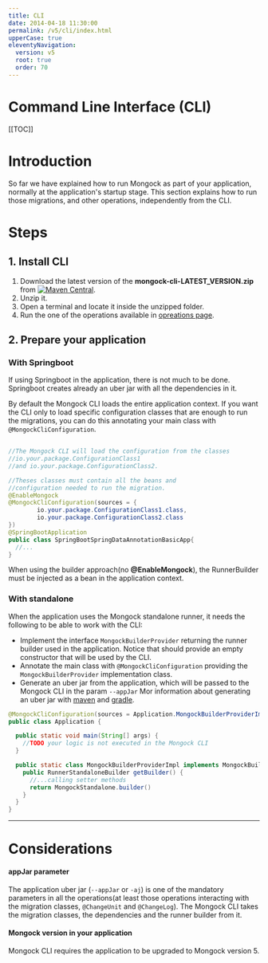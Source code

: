 ```yaml
---
title: CLI  
date: 2014-04-18 11:30:00 
permalink: /v5/cli/index.html
upperCase: true
eleventyNavigation:
  version: v5
  root: true
  order: 70
---
```

<h1 class="title">Command Line Interface (CLI)</h1>

[[TOC]]

# Introduction

So far we have explained how to run Mongock as part of your application, normally at the application's startup stage. This section explains how to run those migrations, and other operations, independently from the CLI.

# Steps

## 1. Install CLI 
1. Download the latest version of the **mongock-cli-LATEST_VERSION.zip** from [![Maven Central](https://maven-badges.herokuapp.com/maven-central/io.mongock/mongock-cli/badge.png)](https://repo.maven.apache.org/maven2/io/mongock/mongock-cli/).
2. Unzip it.
3. Open a terminal and locate it inside the unzipped folder.
4. Run the one of the operations available in [opreations page](/v5/cli/operations).


## 2. Prepare your application

### With Springboot
If using Springboot in the application, there is not much to be done. Springboot creates already an uber jar with all the dependencies in it. 

By default the Mongock CLI loads the entire application context. If you want the CLI only to load specific configuration classes that are enough to run the migrations, you can do this annotating your main class with `@MongockCliConfiguration`.

```java
 
//The Mongock CLI will load the configuration from the classes 
//io.your.package.ConfigurationClass1 
//and io.your.package.ConfigurationClass2.

//Theses classes must contain all the beans and 
//configuration needed to run the migration.
@EnableMongock
@MongockCliConfiguration(sources = {
        io.your.package.ConfigurationClass1.class,
        io.your.package.ConfigurationClass2.class
})
@SpringBootApplication
public class SpringBootSpringDataAnnotationBasicApp{
  //...
}
```
<div class="success">When using the builder approach(no <b>@EnableMongock</b>), the RunnerBuilder must be injected as a bean in the application context.</div>

### With standalone

When the application uses the Mongock standalone runner, it needs the following to be able to work with the CLI:
- Implement the interface `MongockBuilderProvider` returning the runner builder used in the application. Notice that should provide an empty constructor that will be used by the CLI.
- Annotate the main class with `@MongockCliConfiguration` providing the `MongockBuilderProvider` implementation class.
- Generate an uber jar from the application, which will be passed to the Mongock CLI in the param `--appJar` Mor information about generating an uber jar with [maven](https://maven.apache.org/plugins/maven-shade-plugin/) and [gradle](https://plugins.gradle.org/plugin/com.github.johnrengelman.shadow).

```java
@MongockCliConfiguration(sources = Application.MongockBuilderProviderImpl.class)
public class Application {

  public static void main(String[] args) {
    //TODO your logic is not executed in the Mongock CLI
  }

  public static class MongockBuilderProviderImpl implements MongockBuilderProvider {
    public RunnerStandaloneBuilder getBuilder() {
      //...calling setter methods
      return MongockStandalone.builder()
    }
  }
}
```

-----------------------------
# Considerations
#### appJar parameter 
The application uber jar (`--appJar` or `-aj`) is one of the mandatory parameters in all the operations(at least those operations interacting with the migration classes, `@ChangeUnit` and `@ChangeLog`). The Mongock CLI takes the migration classes, the dependencies and the runner builder from it.

#### Mongock version in your application 
Mongock CLI requires the application to be upgraded to Mongock version 5.

<!-- #### Professional operations

There are some  operations labeled with <span class="professional">PRO</span>. This means it's a professional operation that requires the jar application to use the professional Mongock. Visit [this section](/v5/professional) to use Mongock professional in your application. -->

